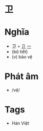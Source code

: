 # 卫

# Nghĩa
* 卫 = [卩](卩.md) [一](一.md)
* (bộ tiết)
* (v) bảo vệ

# Phát âm
* /vệ/

# Tags
* Hán Việt

<script>window.HANZI_FIELD='卫';</script>
